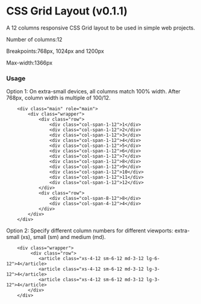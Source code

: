 CSS Grid Layout (v0.1.1)
=============

A 12 columns responsive CSS Grid layout to be used in simple web projects.

Number of columns:12

Breakpoints:768px, 1024px and 1200px

Max-width:1366px

### Usage ###
Option 1:
On extra-small devices, all columns match 100% width. After 768px, column width is multiple of 100/12.
```
	<div class="main" role="main">
        <div class="wrapper">
            <div class="row">
                <div class="col-span-1-12">1</div>
                <div class="col-span-1-12">2</div>
                <div class="col-span-1-12">3</div>
                <div class="col-span-1-12">4</div>
                <div class="col-span-1-12">5</div>
                <div class="col-span-1-12">6</div>
                <div class="col-span-1-12">7</div>
                <div class="col-span-1-12">8</div>
                <div class="col-span-1-12">9</div>
                <div class="col-span-1-12">10</div>
                <div class="col-span-1-12">11</div>
                <div class="col-span-1-12">12</div>
            </div>
            <div class="row">
                <div class="col-span-8-12">8</div>
                <div class="col-span-4-12">4</div>
            </div>
        </div>
    </div>
```

Option 2:
Specify different column numbers for different viewports: extra-small (xs), small (sm) and medium (md).
```
	<div class="wrapper">
         <div class="row">
			<article class="xs-4-12 sm-6-12 md-3-12 lg-6-12">4</article>
			<article class="xs-4-12 sm-6-12 md-3-12 lg-3-12">4</article>
			<article class="xs-4-12 sm-6-12 md-3-12 lg-3-12">4</article>
		</div>
	</div>
```
